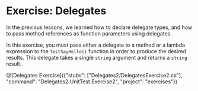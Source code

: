 # Exercise: Delegates

In the previous lessons, we learned how to declare delegate types, and how to pass method references as function parameters using delegates.

In this exercise, you must pass either a delegate to a method or a lambda expression to the `TestSayHello()` function in order to produce the desired results. This delegate takes a single `string` argument and returns a `string` result.

@[Delegates Exercise]({"stubs": ["Delegates2/DelegatesExercise2.cs"], "command": "Delegates2.UnitTest.Exercise2", "project": "exercises"})

